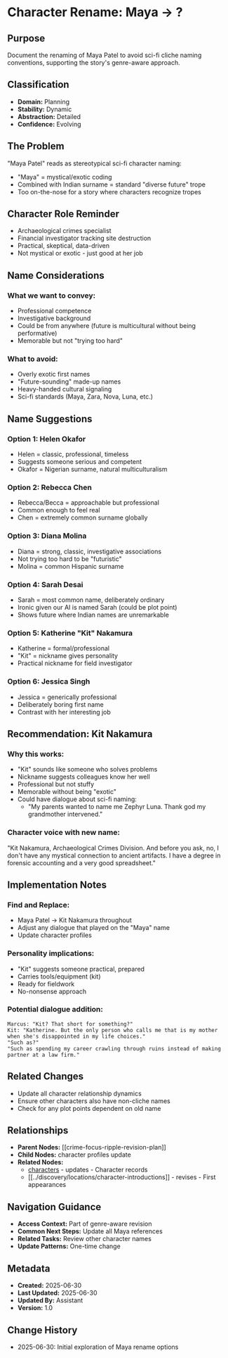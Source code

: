 # Character Rename: Maya → ?

## Purpose
Document the renaming of Maya Patel to avoid sci-fi cliche naming conventions, supporting the story's genre-aware approach.

## Classification
- **Domain:** Planning
- **Stability:** Dynamic
- **Abstraction:** Detailed
- **Confidence:** Evolving

## The Problem
"Maya Patel" reads as stereotypical sci-fi character naming:
- "Maya" = mystical/exotic coding
- Combined with Indian surname = standard "diverse future" trope
- Too on-the-nose for a story where characters recognize tropes

## Character Role Reminder
- Archaeological crimes specialist
- Financial investigator tracking site destruction
- Practical, skeptical, data-driven
- Not mystical or exotic - just good at her job

## Name Considerations

### What we want to convey:
- Professional competence
- Investigative background
- Could be from anywhere (future is multicultural without being performative)
- Memorable but not "trying too hard"

### What to avoid:
- Overly exotic first names
- "Future-sounding" made-up names
- Heavy-handed cultural signaling
- Sci-fi standards (Maya, Zara, Nova, Luna, etc.)

## Name Suggestions

### Option 1: **Helen Okafor**
- Helen = classic, professional, timeless
- Suggests someone serious and competent
- Okafor = Nigerian surname, natural multiculturalism

### Option 2: **Rebecca Chen**
- Rebecca/Becca = approachable but professional
- Common enough to feel real
- Chen = extremely common surname globally

### Option 3: **Diana Molina**
- Diana = strong, classic, investigative associations
- Not trying too hard to be "futuristic"
- Molina = common Hispanic surname

### Option 4: **Sarah Desai**
- Sarah = most common name, deliberately ordinary
- Ironic given our AI is named Sarah (could be plot point)
- Shows future where Indian names are unremarkable

### Option 5: **Katherine "Kit" Nakamura**
- Katherine = formal/professional
- "Kit" = nickname gives personality
- Practical nickname for field investigator

### Option 6: **Jessica Singh**
- Jessica = generically professional
- Deliberately boring first name
- Contrast with her interesting job

## Recommendation: **Kit Nakamura**

### Why this works:
- "Kit" sounds like someone who solves problems
- Nickname suggests colleagues know her well
- Professional but not stuffy
- Memorable without being "exotic"
- Could have dialogue about sci-fi naming:
  - "My parents wanted to name me Zephyr Luna. Thank god my grandmother intervened."

### Character voice with new name:
"Kit Nakamura, Archaeological Crimes Division. And before you ask, no, I don't have any mystical connection to ancient artifacts. I have a degree in forensic accounting and a very good spreadsheet."

## Implementation Notes

### Find and Replace:
- Maya Patel → Kit Nakamura throughout
- Adjust any dialogue that played on the "Maya" name
- Update character profiles

### Personality implications:
- "Kit" suggests someone practical, prepared
- Carries tools/equipment (kit)
- Ready for fieldwork
- No-nonsense approach

### Potential dialogue addition:
```
Marcus: "Kit? That short for something?"
Kit: "Katherine. But the only person who calls me that is my mother when she's disappointed in my life choices."
"Such as?"
"Such as spending my career crawling through ruins instead of making partner at a law firm."
```

## Related Changes
- Update all character relationship dynamics
- Ensure other characters also have non-cliche names
- Check for any plot points dependent on old name

## Relationships
- **Parent Nodes:** [[crime-focus-ripple-revision-plan]]
- **Child Nodes:** character profiles update
- **Related Nodes:**
  - [characters](../elements/characters/index.md) - updates - Character records
  - [[../discovery/locations/character-introductions]] - revises - First appearances

## Navigation Guidance
- **Access Context:** Part of genre-aware revision
- **Common Next Steps:** Update all Maya references
- **Related Tasks:** Review other character names
- **Update Patterns:** One-time change

## Metadata
- **Created:** 2025-06-30
- **Last Updated:** 2025-06-30
- **Updated By:** Assistant
- **Version:** 1.0

## Change History
- 2025-06-30: Initial exploration of Maya rename options
